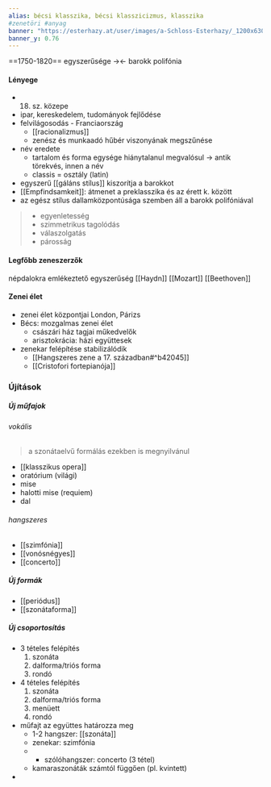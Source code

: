 ```yaml
---
alias: bécsi klasszika, bécsi klasszicizmus, klasszika
#zenetöri #anyag
banner: "https://esterhazy.at/user/images/a-Schloss-Esterhazy/_1200x630_crop_center-center_82_none/Schloss-Esterhazy-Geschichte_-historisch-cEsterhazy.jpg?mtime=1562681232"
banner_y: 0.76
---
```


==1750-1820==
egyszerűsége -><- barokk polifónia

#### Lényege
- 18. sz. közepe
- ipar, kereskedelem, tudományok fejlődése
- felvilágosodás - Franciaország
	- [[racionalizmus]]
	- zenész és munkaadó hűbér viszonyának megszűnése
- név eredete
	- tartalom és forma egysége hiánytalanul megvalósul -> antik törekvés, innen a név
	- classis = osztály (latin)
- egyszerű [[gáláns stílus]] kiszorítja a barokkot
- [[Empfindsamkeit]]: átmenet a preklasszika és az érett k. között
- az egész stílus dallamközpontúsága szemben áll a barokk polifóniával

>  - egyenletesség
>  - szimmetrikus tagolódás
>  - válaszolgatás
>  - párosság


#### Legfőbb zeneszerzők
népdalokra emlékeztető egyszerűség
[[Haydn]]
[[Mozart]]
[[Beethoven]]

#### Zenei élet
- zenei élet központjai London, Párizs
- Bécs: mozgalmas zenei élet
	- császári ház tagjai műkedvelők
	- arisztokrácia: házi együttesek
- zenekar felépítése stabilizálódik
	- [[Hangszeres zene a 17. században#^b42045]]
	- [[Cristofori fortepianója]]

### Újítások
##### Új műfajok
###### vokális
>a szonátaelvű formálás ezekben is megnyilvánul
-   [[klasszikus opera]]
-   oratórium (világi)
-   mise
-   halotti mise (requiem)
-   dal
###### hangszeres
- [[szimfónia]]
- [[vonósnégyes]]
- [[concerto]]

##### Új formák
- [[periódus]]
- [[szonátaforma]]


##### Új csoportosítás
- 3 tételes felépítés
	1. szonáta
	2. dalforma/triós forma
	3. rondó
- 4 tételes felépítés
	1. szonáta
	2. dalforma/triós forma
	3. menüett
	4. rondó
- műfajt az együttes határozza meg
	- 1-2 hangszer: [[szonáta]]
	- zenekar: szimfónia
	- + szólóhangszer: concerto (3 tétel)
	- kamaraszonáták számtól függően (pl. kvintett)
- 